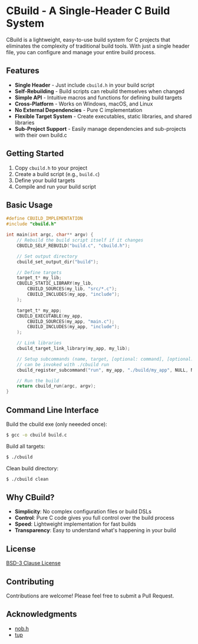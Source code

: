 # CBuild - A Single-Header C Build System

CBuild is a lightweight, easy-to-use build system for C projects that eliminates the complexity of traditional build tools. With just a single header file, you can configure and manage your entire build process.

## Features

- **Single Header** - Just include `cbuild.h` in your build script
- **Self-Rebuilding** - Build scripts can rebuild themselves when changed
- **Simple API** - Intuitive macros and functions for defining build targets
- **Cross-Platform** - Works on Windows, macOS, and Linux
- **No External Dependencies** - Pure C implementation
- **Flexible Target System** - Create executables, static libraries, and shared libraries
- **Sub-Project Support** - Easily manage dependencies and sub-projects with their own build.c

## Getting Started

1. Copy `cbuild.h` to your project
2. Create a build script (e.g., `build.c`)
3. Define your build targets
4. Compile and run your build script

## Basic Usage

```c
#define CBUILD_IMPLEMENTATION
#include "cbuild.h"

int main(int argc, char** argv) {
    // Rebuild the build script itself if it changes
    CBUILD_SELF_REBUILD("build.c", "cbuild.h");

    // Set output directory
    cbuild_set_output_dir("build");

    // Define targets
    target_t* my_lib;
    CBUILD_STATIC_LIBRARY(my_lib,
        CBUILD_SOURCES(my_lib, "src/*.c");
        CBUILD_INCLUDES(my_app, "include");
    );

    target_t* my_app;
    CBUILD_EXECUTABLE(my_app,
        CBUILD_SOURCES(my_app, "main.c");
        CBUILD_INCLUDES(my_app, "include");
    );

    // Link libraries
    cbuild_target_link_library(my_app, my_lib);

    // Setup subcommands (name, target, [optional: command], [optional: callback], [optional: args])
    // can be invoked with ./cbuild run
    cbuild_register_subcommand("run", my_app, "./build/my_app", NULL, NULL)

    // Run the build
    return cbuild_run(argc, argv);
}
```

## Command Line Interface

Build the cbuild exe (only neeeded once):
```bash
$ gcc -o cbuild build.c
```

Build all targets:
```bash
$ ./cbuild
```

Clean build directory:
```bash
$ ./cbuild clean
```

## Why CBuild?

- **Simplicity**: No complex configuration files or build DSLs
- **Control**: Pure C code gives you full control over the build process
- **Speed**: Lightweight implementation for fast builds
- **Transparency**: Easy to understand what's happening in your build

## License

[BSD-3 Clause License](LICENSE)

## Contributing

Contributions are welcome! Please feel free to submit a Pull Request.

## Acknowledgments

- [nob.h](https://github.com/tsoding/nob.h)
- [tup](https://github.com/gittup/tup)

